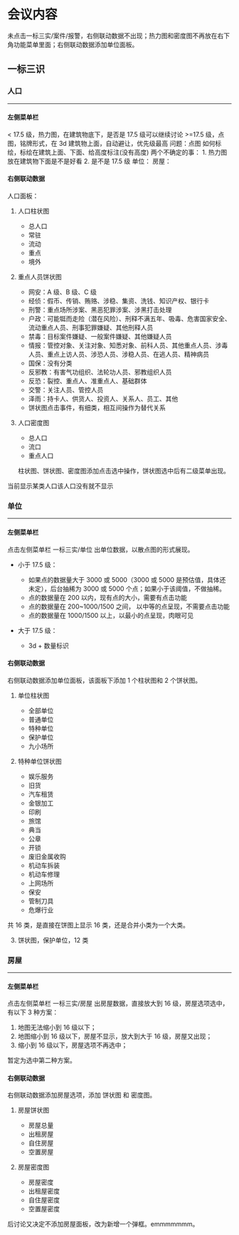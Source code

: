 # 会议内容

未点击一标三实/案件/报警，右侧联动数据不出现；热力图和密度图不再放在右下角功能菜单里面；右侧联动数据添加单位面板。

## 一标三识

### 人口

---

#### 左侧菜单栏

< 17.5 级，热力图，在建筑物底下，是否是 17.5 级可以继续讨论 >=17.5 级，点图，铭牌形式，在 3d 建筑物上面，自动避让，优先级最高
问题：点图 如何标绘，标绘在建筑上面、下面、给高度标注(没有高度)
两个不确定的事： 1. 热力图放在建筑物下面是不是好看 2. 是不是 17.5 级
单位：
房屋：

#### 右侧联动数据

人口面板：

1. 人口柱状图

   - 总人口
   - 常驻
   - 流动
   - 重点
   - 境外

2. 重点人员饼状图

   - 网安：A 级、B 级、C 级
   - 经侦：假币、传销、贿赂、涉稳、集资、洗钱、知识产权、银行卡
   - 刑警：重点场所涉案、黑恶犯罪涉案、涉黑打击处理
   - 户政：可能铤而走险（潜在风险）、刑释不满五年、吸毒、危害国家安全、流动重点人员、刑事犯罪嫌疑、其他刑释人员
   - 禁毒：目标案件嫌疑、一般案件嫌疑、其他嫌疑人员
   - 情报：管控对象、关注对象、知悉对象、前科人员、其他重点人员、涉毒人员、重点上访人员、涉恐人员、涉稳人员、在逃人员、精神病员
   - 国保：没有分类
   - 反邪教：有害气功组织、法轮功人员、邪教组织人员
   - 反恐：裂控、重点人、准重点人、基础群体
   - 交警：关注人员、管控人员
   - 泽雨：持卡人、供货人、投资人、关系人、员工、其他
   - 饼状图点击事件，有细类，相互间操作为替代关系

3. 人口密度图

   - 总人口
   - 流口
   - 重点人口

   柱状图、饼状图、密度图添加点击选中操作，饼状图选中后有二级菜单出现。

当前显示某类人口该人口没有就不显示

### 单位

---

#### 左侧菜单栏

点击左侧菜单栏 一标三实/单位 出单位数据，以散点图的形式展现。

- 小于 17.5 级：

  - 如果点的数据量大于 3000 或 5000（3000 或 5000 是预估值，具体还未定），后台抽稀为 3000 或 5000 个点；如果小于该阈值，不做抽稀。
  - 点的数据量在 200 以内，现有点的大小，需要有点击功能
  - 点的数据量在 200~1000/1500 之间， 以中等的点呈现，不需要点击功能
  - 点的数据量在 1000/1500 以上，以最小的点呈现，肉眼可见

- 大于 17.5 级：
  - 3d + 数量标识

#### 右侧联动数据

右侧联动数据添加单位面板，该面板下添加 1 个柱状图和 2 个饼状图。

1. 单位柱状图

   - 全部单位
   - 普通单位
   - 特种单位
   - 保护单位
   - 九小场所

2. 特种单位饼状图

   - 娱乐服务
   - 旧货
   - 汽车租赁
   - 金银加工
   - 印刷
   - 旅馆
   - 典当
   - 公章
   - 开锁
   - 废旧金属收购
   - 机动车拆装
   - 机动车修理
   - 上网场所
   - 保安
   - 管制刀具
   - 危爆行业

共 16 类，是直接在饼图上显示 16 类，还是合并小类为一个大类。

3. 饼状图，保护单位，12 类

### 房屋

---

#### 左侧菜单栏

点击左侧菜单栏 一标三实/房屋 出房屋数据，直接放大到 16 级，房屋选项选中，有以下 3 种方案：

1. 地图无法缩小到 16 级以下；
2. 地图缩小到 16 级以下，房屋不显示，放大到大于 16 级，房屋又出现；
3. 缩小到 16 级以下，房屋选项不再选中；

暂定为选中第二种方案。

#### 右侧联动数据

右侧联动数据添加房屋选项，添加 饼状图 和 密度图。

1.  房屋饼状图

    - 房屋总量
    - 出租房屋
    - 自住房屋
    - 空置房屋

2.  房屋密度图

    - 房屋密度
    - 出租屋密度
    - 自住屋密度
    - 空置屋密度

后讨论又决定不添加房屋面板，改为新增一个弹框。emmmmmmm。
